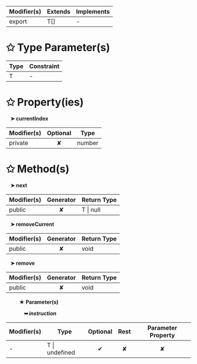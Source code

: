 | Modifier(s)                            | Extends                      | Implements                                    |
|----------------------------------------|------------------------------|-----------------------------------------------|
| export | T[] | - |

# &#10025; Type Parameter(s)

| Type | Constraint |
| ---- | ---------- |
| T    | -          |

# &#10025; Property(ies)

&nbsp;&nbsp; **&#10148; currentIndex**

| Modifier(s)                               | Optional                           | Type                         |
|-------------------------------------------|:----------------------------------:|------------------------------|
| private | ✘ | number |

# &#10025; Method(s)

&nbsp;&nbsp; **&#10148; next**

| Modifier(s)                              | Generator                          | Return Type                       |
|------------------------------------------|:----------------------------------:|-----------------------------------|
| public | ✘ | T &#124; null |

&nbsp;&nbsp; **&#10148; removeCurrent**

| Modifier(s)                              | Generator                          | Return Type                       |
|------------------------------------------|:----------------------------------:|-----------------------------------|
| public | ✘ | void |

&nbsp;&nbsp; **&#10148; remove**

| Modifier(s)                              | Generator                          | Return Type                       |
|------------------------------------------|:----------------------------------:|-----------------------------------|
| public | ✘ | void |

&nbsp;&nbsp;&nbsp;&nbsp;&nbsp;&nbsp;&nbsp;&nbsp; **&#9733; Parameter(s)**

&nbsp;&nbsp;&nbsp;&nbsp;&nbsp;&nbsp;&nbsp;&nbsp;&nbsp;&nbsp;&nbsp; _**&#10149; instruction**_

| Modifier(s)                              | Type                        | Optional                           | Rest                          | Parameter Property                          |
|------------------------------------------|-----------------------------|:----------------------------------:|:-----------------------------:|:-------------------------------------------:|
| - | T &#124; undefined | ✔  | ✘ | ✘ |